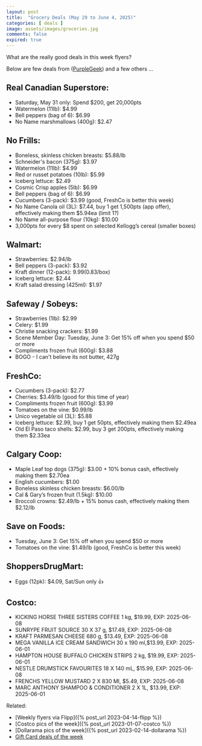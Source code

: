 ```yaml
---
layout: post
title:  "Grocery Deals (May 29 to June 4, 2025)"
categories: [ deals ]
image: assets/images/groceries.jpg
comments: false
expired: true
---
```


What are the really good deals in this week flyers?

Below are few deals from ([PurpleGeek](https://www.reddit.com/user/PurpleGeek/)) and a few others ...

## Real Canadian Superstore:
<!-- &#128077; -->
- Saturday, May 31 only: Spend $200, get 20,000pts
- Watermelon (11lb): $4.99
- Bell peppers (bag of 6): $6.99
- No Name marshmallows (400g): $2.47

## No Frills:
- Boneless, skinless chicken breasts: $5.88/lb
- Schneider's bacon (375g): $3.97
- Watermelon (11lb): $4.99
- Red or russet potatoes (10lb): $5.99
- Iceberg lettuce: $2.49
- Cosmic Crisp apples (5lb): $6.99
- Bell peppers (bag of 6): $6.99
- Cucumbers (3-pack): $3.99 (good, FreshCo is better this week)
- No Name Canola oil (3L): $7.44, buy 1 get 1,500pts (app offer), effectively making them $5.94ea (limit 1?)
- No Name all-purpose flour (10kg): $10.00
- 3,000pts for every $8 spent on selected Kellogg’s cereal (smaller boxes)

## Walmart:
- Strawberries: $2.94/lb
- Bell peppers (3-pack): $3.92
- Kraft dinner (12-pack): $9.99 ($0.83/box)
- Iceberg lettuce: $2.44
- Kraft salad dressing (425ml): $1.97

## Safeway / Sobeys:
- Strawberries (1lb): $2.99
- Celery: $1.99
- Christie snacking crackers: $1.99
- Scene Member Day: Tuesday, June 3: Get 15% off when you spend $50 or more
- Compliments frozen fruit (600g): $3.88
- BOGO - I can't believe its not butter, 427g

## FreshCo:
- Cucumbers (3-pack): $2.77
- Cherries: $3.49/lb (good for this time of year)
- Compliments frozen fruit (600g): $3.99
- Tomatoes on the vine: $0.99/lb
- Unico vegetable oil (3L): $5.88
- Iceberg lettuce: $2.99, buy 1 get 50pts, effectively making them $2.49ea
- Old El Paso taco shells: $2.99, buy 3 get 200pts, effectively making them $2.33ea

## Calgary Coop:
- Maple Leaf top dogs (375g): $3.00 + 10% bonus cash, effectively making them $2.70ea
- English cucumbers: $1.00
- Boneless skinless chicken breasts: $6.00/lb
- Cal & Gary’s frozen fruit (1.5kg): $10.00
- Broccoli crowns: $2.49/lb + 15% bonus cash, effectively making them $2.12/lb

## Save on Foods:
- Tuesday, June 3: Get 15% off when you spend $50 or more
- Tomatoes on the vine: $1.49/lb (good, FreshCo is better this week)

## ShoppersDrugMart:
- Eggs (12pk): $4.09, Sat/Sun only &#128077;
<!-- - NN (1kg) or Blue Menu (750g) Peanut Butter: $3.99, Sat/Sun only &#128077; -->

## Costco:
- KICKING HORSE THREE SISTERS COFFEE 1 kg, $19.99, EXP: 2025-06-08
- SUNRYPE FRUIT SOURCE 30 X 37 g, $17.49, EXP: 2025-06-08
- KRAFT PARMESAN CHEESE 680 g, $13.49, EXP: 2025-06-08
- MEGA VANILLA ICE CREAM SANDWICH 30 x 190 ml,$13.99, EXP: 2025-06-01
- HAMPTON HOUSE BUFFALO CHICKEN STRIPS 2 kg, $19.99, EXP: 2025-06-01
- NESTLE DRUMSTICK FAVOURITES 18 X 140 mL, $15.99, EXP: 2025-06-08
- FRENCHS YELLOW MUSTARD 2 X 830 Ml, $5.49, EXP: 2025-06-08
- MARC ANTHONY SHAMPOO & CONDITIONER 2 X 1L, $13.99, EXP: 2025-06-01



Related:
 - [Weekly flyers via Flipp]({% post_url 2023-04-14-flipp %})
 - [Costco pics of the week]({% post_url 2023-01-07-costco %})
 - [Dollarama pics of the week]({% post_url 2023-02-14-dollarama %})
 - [Gift Card deals of the week](https://forums.redflagdeals.com/various-retailers-gift-cards-deals-discounts-2025-deals-only-2737833/)

 